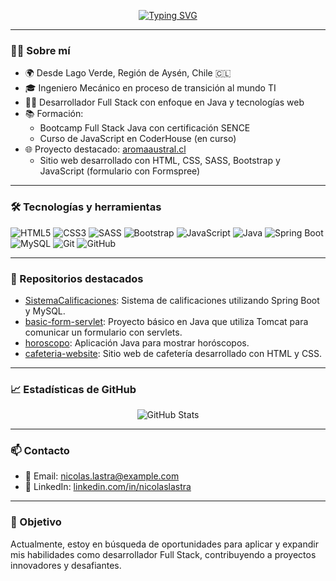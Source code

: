 <!-- Encabezado animado -->
<p align="center">
  <a href="https://github.com/Nicolas-Lastra">
    <img src="https://readme-typing-svg.demolab.com?font=Fira+Code&size=22&duration=3000&pause=1000&color=F7F7F7&center=true&vCenter=true&width=435&lines=Hola%2C+soy+Nicol%C3%A1s+Lastra+Inzunza;Desarrollador+Full+Stack+Java+%7C+Front-End;Apasionado+por+la+tecnolog%C3%ADa+y+el+aprendizaje+constante" alt="Typing SVG" />
  </a>
</p>

---

### 👨‍💻 Sobre mí

- 🌍 Desde Lago Verde, Región de Aysén, Chile 🇨🇱
- 🎓 Ingeniero Mecánico en proceso de transición al mundo TI
- 🧑‍💻 Desarrollador Full Stack con enfoque en Java y tecnologías web
- 📚 Formación:
  - Bootcamp Full Stack Java con certificación SENCE
  - Curso de JavaScript en CoderHouse (en curso)
- 🌐 Proyecto destacado: [aromaaustral.cl](https://aromaaustral.cl/)
  - Sitio web desarrollado con HTML, CSS, SASS, Bootstrap y JavaScript (formulario con Formspree)

---

### 🛠️ Tecnologías y herramientas

![HTML5](https://img.shields.io/badge/HTML5-E34F26?style=flat-square&logo=html5&logoColor=white)
![CSS3](https://img.shields.io/badge/CSS3-1572B6?style=flat-square&logo=css3&logoColor=white)
![SASS](https://img.shields.io/badge/SASS-CC6699?style=flat-square&logo=sass&logoColor=white)
![Bootstrap](https://img.shields.io/badge/Bootstrap-563D7C?style=flat-square&logo=bootstrap&logoColor=white)
![JavaScript](https://img.shields.io/badge/JavaScript-F7DF1E?style=flat-square&logo=javascript&logoColor=black)
![Java](https://img.shields.io/badge/Java-007396?style=flat-square&logo=java&logoColor=white)
![Spring Boot](https://img.shields.io/badge/Spring%20Boot-6DB33F?style=flat-square&logo=spring-boot&logoColor=white)
![MySQL](https://img.shields.io/badge/MySQL-4479A1?style=flat-square&logo=mysql&logoColor=white)
![Git](https://img.shields.io/badge/Git-F05032?style=flat-square&logo=git&logoColor=white)
![GitHub](https://img.shields.io/badge/GitHub-181717?style=flat-square&logo=github&logoColor=white)

---

### 📂 Repositorios destacados

- [SistemaCalificaciones](https://github.com/Nicolas-Lastra/SistemaCalificaciones): Sistema de calificaciones utilizando Spring Boot y MySQL.
- [basic-form-servlet](https://github.com/Nicolas-Lastra/basic-form-servlet): Proyecto básico en Java que utiliza Tomcat para comunicar un formulario con servlets.
- [horoscopo](https://github.com/Nicolas-Lastra/horoscopo): Aplicación Java para mostrar horóscopos.
- [cafeteria-website](https://github.com/Nicolas-Lastra/cafeteria-website): Sitio web de cafetería desarrollado con HTML y CSS.

---

### 📈 Estadísticas de GitHub

<p align="center">
  <img src="https://github-readme-stats.vercel.app/api?username=Nicolas-Lastra&show_icons=true&theme=radical" alt="GitHub Stats" />
</p>

---

### 📫 Contacto

- 📧 Email: [nicolas.lastra@example.com](mailto:nicolas.lastra@example.com)
- 💼 LinkedIn: [linkedin.com/in/nicolaslastra](https://www.linkedin.com/in/nicolaslastra)

---

### 🚀 Objetivo

Actualmente, estoy en búsqueda de oportunidades para aplicar y expandir mis habilidades como desarrollador Full Stack, contribuyendo a proyectos innovadores y desafiantes.

